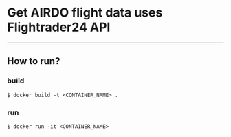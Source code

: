 # Get AIRDO flight data uses Flightrader24 API

---

## How to run?

### build

```
$ docker build -t <CONTAINER_NAME> .
```

### run 

```
$ docker run -it <CONTAINER_NAME>
```
